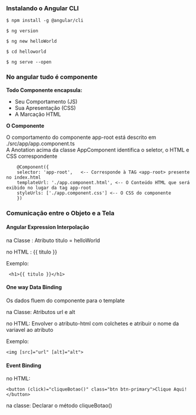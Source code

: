 ### Instalando o Angular CLI
~~~
$ npm install -g @angular/cli

$ ng version 

$ ng new helloWorld

$ cd helloworld

$ ng serve --open 
~~~

### No angular tudo é componente
  **Todo Componente encapsula:**
  - Seu Comportamento (JS)
  - Sua Apresentação (CSS)
  - A Marcação HTML 

  **O Componente <app-root>**

   O comportamento do componente app-root está descrito em ./src/app/app.component.ts   
   A Anotation acima da classe AppComponent identifica o seletor, o HTML e CSS correspondente 
~~~
    @Component({
    selector: 'app-root',   <-- Corresponde à TAG <app-root> presente no index.html 
    templateUrl: './app.component.html', <-- O Conteúdo HTML que será exibido no lugar da tag app-root 
    styleUrls: ['./app.component.css'] <-- O CSS do componente
    })

~~~

### Comunicação entre o Objeto e a Tela

#### **Angular Expression** Interpolação
 
 na Classe : Atributo titulo = helloWorld
 
 no HTML : {{ titulo }}

 Exemplo:
 ~~~
  <h1>{{ titulo }}</h1>
~~~

 #### **One way Data Binding** 

 Os dados fluem do componente para o template 

 na Classe: Atributos url e alt 
  
 no HTML: Envolver o atributo-html com colchetes e atribuir o nome da variavel ao atributo 

 Exemplo: 
 ~~~
<img [src]="url" [alt]="alt">
 ~~~

 #### **Event Binding**

no HTML: 
~~~
<button (click)="cliqueBotao()" class="btn btn-primary">Clique Aqui!</button>
~~~

na classe: Declarar o método cliqueBotao()
